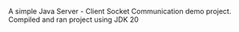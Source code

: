 A simple Java Server - Client Socket Communication demo project. Compiled and ran project using JDK
20